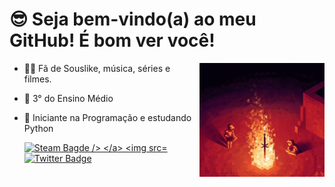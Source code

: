 

 # 😎 Seja bem-vindo(a) ao meu GitHub! É bom ver você!
 <img src = "giphy.webp" width = "200px" align = "right">
 

- 🐱‍👤 Fã de Souslike, música, séries e filmes.
- 📒 3° do Ensino Médio
- 🤖 Iniciante na Programação e estudando Python

  <a href = "https://github.com/miguelraafp">
    <img src="https://img.shields.io/badge/steam-%23000000.svg?style=for-the-badge&logo=steam&logoColor=white" alt="Steam Bagde />
  </a>
  <img src="https://img.shields.io/badge/YouTube-red?style=for-the-badge&logo=youtube&logoColor=white" alt="Youtube Badge"/>
  <img src="https://img.shields.io/badge/Twitter-blue?style=for-the-badge&logo=twitter&logoColor=white" alt="Twitter Badge"/>
</div>
